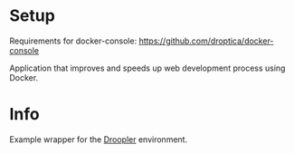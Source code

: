 # Setup #

Requirements for docker-console: https://github.com/droptica/docker-console

Application that improves and speeds up web development process using Docker.

# Info #

Example wrapper for the [Droopler](https://www.droopler.com) environment.
